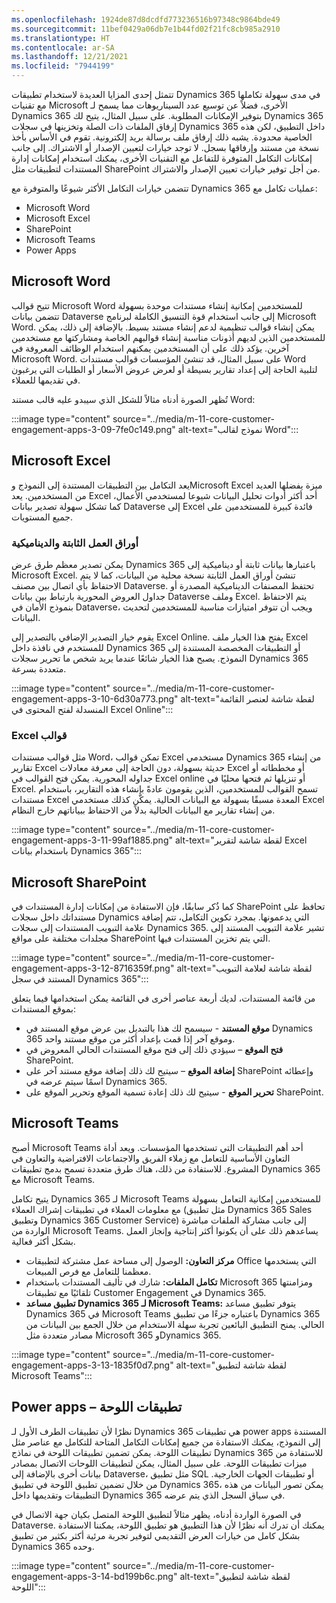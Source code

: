```yaml
---
ms.openlocfilehash: 1924de87d8dcdfd773236516b97348c9864bde49
ms.sourcegitcommit: 11bef0429a06db7e1b44fd02f21fc8cb985a2910
ms.translationtype: HT
ms.contentlocale: ar-SA
ms.lasthandoff: 12/21/2021
ms.locfileid: "7944199"
---
```

تتمثل إحدى المزايا العديدة لاستخدام تطبيقات Dynamics 365 في مدى سهولة تكاملها مع تقنيات Microsoft الأخرى، فضلاً عن توسيع عدد السيناريوهات مما يسمح لـ Dynamics 365 بتوفير الإمكانات المطلوبة. على سبيل المثال، يتيح لك Dynamics 365 إرفاق الملفات ذات الصلة وتخزينها في سجلات Dynamics 365 داخل التطبيق، لكن هذه الخاصية محدودة. يشبه ذلك إرفاق ملف برسالة بريد إلكترونية. تقوم في الأساس بأخذ نسخة من مستند وإرفاقها بسجل. لا توجد خيارات لتعيين الإصدار أو الاشتراك. إلى جانب إمكانات التكامل المتوفرة للتفاعل مع التقنيات الأخرى، يمكنك استخدام إمكانات إدارة المستندات لتطبيقات مثل SharePoint من أجل توفير خيارات تعيين الإصدار والاشتراك.

تتضمن خيارات التكامل الأكثر شيوعًا والمتوفرة مع Dynamics 365 عمليات تكامل مع:

 -  Microsoft Word
 -  Microsoft Excel
 -  SharePoint
 -  Microsoft Teams
 -  Power Apps

## <a name="microsoft-word"></a>**Microsoft Word**

تتيح قوالب Microsoft Word للمستخدمين إمكانية إنشاء مستندات موحدة بسهولة تتضمن بيانات Dataverse إلى جانب استخدام قوة التنسيق الكاملة لبرنامج Microsoft Word. يمكن إنشاء قوالب تنظيمية لدعم إنشاء مستند بسيط. بالإضافة إلى ذلك، يمكن للمستخدمين الذين لديهم أذونات مناسبة إنشاء قوالبهم الخاصة ومشاركتها مع مستخدمين آخرين. يؤكد ذلك على أن المستخدمين يمكنهم استخدام الوظائف المعروفة في Microsoft Word. على سبيل المثال، قد تنشئ المؤسسات قوالب مستندات Word لتلبية الحاجة إلى إعداد تقارير بسيطة أو لعرض عروض الأسعار أو الطلبات التي يرغبون في تقديمها للعملاء.

تُظهر الصورة أدناه مثالاً للشكل الذي سيبدو عليه قالب مستند Word:

:::image type="content" source="../media/m-11-core-customer-engagement-apps-3-09-7fe0c149.png" alt-text="نموذج لقالب Word":::


## <a name="microsoft-excel"></a>**Microsoft Excel**

يعد التكامل بين التطبيقات المستندة إلى النموذج وMicrosoft Excel ميزة يفضلها العديد من المستخدمين. يعد Excel أحد أكثر أدوات تحليل البيانات شيوعا لمستخدمي الأعمال، كما تشكل سهولة تصدير بيانات Dataverse إلى Excel فائدة كبيرة للمستخدمين على جميع المستويات.

### <a name="static-and-dynamic-worksheets"></a>**أوراق العمل الثابتة والديناميكية**

يمكن تصدير معظم طرق عرض Dynamics 365 باعتبارها بيانات ثابتة أو ديناميكية إلى Microsoft Excel. تنشئ أوراق العمل الثابتة نسخة محلية من البيانات، كما لا يتم الاحتفاظ بأي اتصال بين مصنف Dataverse. تحتفظ المصنفات الديناميكية المصدرة أو جداول العروض المحورية بارتباط بين بيانات Dataverse وملف Excel. يتم الاحتفاظ بنموذج الأمان في Dataverse، ويجب أن تتوفر امتيازات مناسبة للمستخدمين لتحديث البيانات.

يقوم خيار التصدير الإضافي بالتصدير إلى Excel Online. يفتح هذا الخيار ملف Excel للمستخدم في نافذة داخل Dynamics 365 أو التطبيقات المخصصة المستندة إلى النموذج. يصبح هذا الخيار شائعًا عندما يريد شخص ما تحرير سجلات Dynamics 365 متعددة بسرعة.

:::image type="content" source="../media/m-11-core-customer-engagement-apps-3-10-6d30a773.png" alt-text="لقطة شاشة لعنصر القائمة المنسدلة لفتح المحتوى في Excel Online":::


### <a name="excel-templates"></a>**قوالب ‏‫Excel‬**

مثل قوالب مستندات Word، تمكن قوالب Excel مستخدمي Dynamics 365 من إنشاء تقارير Excel حديثة بسهولة، دون الحاجة إلى معرفة معادلات Excel أو مخططاته أو جداوله المحورية. يمكن فتح القوالب في Excel online أو تنزيلها ثم فتحها محليًا في Excel. تسمح القوالب للمستخدمين، الذين يقومون عادةً بإنشاء هذه التقارير، باستخدام مستندات Excel المعدة مسبقًا بسهولة مع البيانات الحالية. يمكّن كذلك مستخدمي Excel من إنشاء تقارير مع البيانات الحالية بدلاً من الاحتفاظ ببياناتهم خارج النظام.

:::image type="content" source="../media/m-11-core-customer-engagement-apps-3-11-99af1885.png" alt-text="لقطة شاشة لتقرير Excel باستخدام بيانات Dynamics 365":::


## <a name="microsoft-sharepoint"></a>**Microsoft SharePoint**

كما ذُكر سابقًا، فإن الاستفادة من إمكانات إدارة المستندات في SharePoint تحافظ على مستنداتك داخل سجلات Dynamics التي يدعمونها. بمجرد تكوين التكامل، تتم إضافة علامة التبويب المستندات إلى سجلات Dynamics 365. تشير علامة التبويب المستند إلى مجلدات مختلفة على مواقع SharePoint التي يتم تخزين المستندات فيها.

:::image type="content" source="../media/m-11-core-customer-engagement-apps-3-12-8716359f.png" alt-text="لقطة شاشة لعلامة التبويب المستند في سجل Dynamics 365":::


من قائمة المستندات، لديك أربعة عناصر أخرى في القائمة يمكن استخدامها فيما يتعلق بموقع المستندات:

 -  **موقع المستند** - سيسمح لك هذا بالتبديل بين عرض موقع المستند في Dynamics 365 وموقع آخر إذا قمت بإعداد أكثر من موقع مستند واحد.
 -  **فتح الموقع** – سيؤدي ذلك إلى فتح موقع المستندات الحالي المعروض في SharePoint.
 -  **إضافة الموقع** – سيتيح لك ذلك إضافة موقع مستند آخر على SharePoint وإعطائه اسمًا سيتم عرضه في Dynamics 365.
 -  **تحرير الموقع** - سيتيح لك ذلك إعادة تسمية الموقع وتحرير الموقع على SharePoint.

## <a name="microsoft-teams"></a>**Microsoft Teams**

أصبح Microsoft Teams أحد أهم التطبيقات التي تستخدمها المؤسسات. ويعد أداة التعاون الأساسية للتعامل مع زملاء الفريق والاجتماعات الافتراضية والتعاون في المشروع. للاستفادة من ذلك، هناك طرق متعددة تسمح بدمج تطبيقات Dynamics 365 مع Microsoft Teams.

يتيح تكامل Dynamics 365 لـ Microsoft Teams للمستخدمين إمكانية التعامل بسهولة مع معلومات العملاء في تطبيقات إشراك العملاء (مثل تطبيق Dynamics 365 Sales وتطبيق Dynamics 365 Customer Service) إلى جانب مشاركة الملفات مباشرة الواردة من Microsoft Teams. يساعدهم ذلك على أن يكونوا أكثر إنتاجية وإنجاز العمل بشكل أكثر فعالية.

 -  **مركز التعاون:** الوصول إلى مساحة عمل مشتركة لتطبيقات Office التي يستخدمها معظمنا للتعامل مع فرص المبيعات.
 -  **تكامل الملفات:** شارك في تأليف المستندات باستخدام Microsoft 365 ومزامنتها تلقائيًا مع تطبيقات Customer Engagement في Dynamics 365.
 -  **تطبيق مساعد Dynamics 365 لـ Microsoft Teams:** يتوفر تطبيق مساعد Dynamics 365 في Microsoft Teams باعتباره جزءًا من تطبيق Dynamics 365 الحالي. يمنح التطبيق البائعين تجربة سهلة الاستخدام من خلال الجمع بين البيانات من مصادر متعددة مثل Microsoft 365 وDynamics 365.

:::image type="content" source="../media/m-11-core-customer-engagement-apps-3-13-1835f0d7.png" alt-text="لقطة شاشة لتطبيق Microsoft Teams":::


## <a name="power-apps--canvas-apps"></a>**Power apps – تطبيقات اللوحة**

نظرًا لأن تطبيقات الطرف الأول لـ Dynamics 365 هي تطبيقات power apps المستندة إلى النموذج، يمكنك الاستفادة من جميع إمكانات التكامل المتاحة للتكامل مع عناصر مثل تطبيقات اللوحة. يمكن تضمين تطبيقات اللوحة في نماذج Dynamics 365 للاستفادة من ميزات تطبيقات اللوحة. على سبيل المثال، يمكن لتطبيقات اللوحات الاتصال بمصادر بيانات أخرى بالإضافة إلى Dataverse، مثل تطبيق SQL أو تطبيقات الجهات الخارجية. من خلال تضمين تطبيق اللوحة في تطبيق Dynamics 365، يمكن تصور البيانات من هذه التطبيقات وتقديمها داخل Dynamics 365 في سياق السجل الذي يتم عرضه.

في الصورة الواردة أدناه، يظهر مثالاً لتطبيق اللوحة المتصل بكيان جهة الاتصال في Dataverse. يمكنك أن تدرك أنه نظرًا لأن هذا التطبيق هو تطبيق اللوحة، يمكننا الاستفادة بشكل كامل من خيارات العرض التقديمي لتوفير تجربة مرئية أكثر بكثير من تطبيق Dynamics 365 وحده.

:::image type="content" source="../media/m-11-core-customer-engagement-apps-3-14-bd199b6c.png" alt-text="لقطة شاشة لتطبيق اللوحة":::
